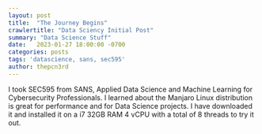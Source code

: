 ```yaml
---
layout: post
title:  "The Journey Begins"
crawlertitle: "Data Sciency Initial Post"
summary: "Data Science Stuff"
date:   2023-01-27 18:00:00 -0700
categories: posts
tags: 'datascience, sans, sec595'
author: thepcn3rd
---
```



I took SEC595 from SANS, Applied Data Science and Machine Learning for Cybersecurity Professionals.  I learned about the Manjaro Linux distribution is great for performance and for Data Science projects.  I have downloaded it and installed it on a i7 32GB RAM 4 vCPU with a total of 8 threads to try it out.
